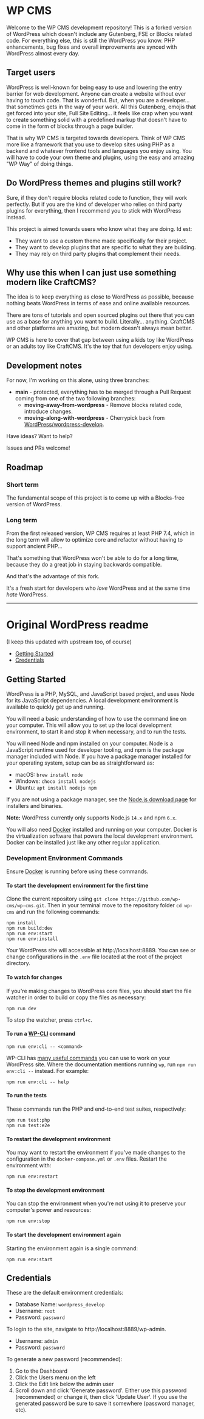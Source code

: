 # WP CMS

Welcome to the WP CMS development repository! This is a forked version of WordPress which doesn't include any Gutenberg, FSE or Blocks related code. For everything else, this is still the WordPress you know. PHP enhancements, bug fixes and overall improvements are synced with WordPress almost every day.

## Target users

WordPress is well-known for being easy to use and lowering the entry barrier for web development. Anyone can create a website without ever having to touch code. That is wonderful. But, when you are a developer... that sometimes gets in the way of your work. All this Gutenberg, emojis that get forced into your site, Full Site Editing... it feels like crap when you want to create something solid with a predefined markup that doesn't have to come in the form of blocks through a page builder.

That is why WP CMS is targeted towards developers. Think of WP CMS more like a framework that you use to develop sites using PHP as a backend and whatever frontend tools and languages you enjoy using. You will have to code your own theme and plugins, using the easy and amazing "WP Way" of doing things.

## Do WordPress themes and plugins still work?

Sure, if they don't require blocks related code to function, they will work perfectly. But if you are the kind of developer who relies on third party plugins for everything, then I recommend you to stick with WordPress instead.

This project is aimed towards users who know what they are doing. Id est:

* They want to use a custom theme made specifically for their project.
* They want to develop plugins that are specific to what they are building.
* They may rely on third party plugins that complement their needs.

## Why use this when I can just use something modern like CraftCMS?

The idea is to keep everything as close to WordPress as possible, because nothing beats WordPress in terms of ease and online available resources.

There are tons of tutorials and open sourced plugins out there that you can use as a base for anything you want to build. Literally... anything. CraftCMS and other platforms are amazing, but modern doesn't always mean better.

WP CMS is here to cover that gap between using a kids toy like WordPress or an adults toy like CraftCMS. It's the toy that fun developers enjoy using.

## Development notes

For now, I'm working on this alone, using three branches:

* **main** - protected, everything has to be merged through a Pull Request coming from one of the two following branches:
  * **moving-away-from-wordpress** - Remove blocks related code, introduce changes.
  * **moving-along-with-wordpress** - Cherrypick back from [WordPress/wordpress-develop](https://github.com/WordPress/wordpress-develop).

Have ideas? Want to help?

Issues and PRs welcome!

## Roadmap

### Short term

The fundamental scope of this project is to come up with a Blocks-free version of WordPress.

### Long term

From the first released version, WP CMS requires at least PHP 7.4, which in the long term will allow to optimize core and refactor without having to support ancient PHP...

That's something that WordPress won't be able to do for a long time, because they do a great job in staying backwards compatible.

And that's the advantage of this fork.

It's a fresh start for developers who _love_ WordPress and at the same time _hate_ WordPress.

---

# Original WordPress readme

(I keep this updated with upstream too, of course)

* [Getting Started](#getting-started)
* [Credentials](#credentials)

## Getting Started

WordPress is a PHP, MySQL, and JavaScript based project, and uses Node for its JavaScript dependencies. A local development environment is available to quickly get up and running.

You will need a basic understanding of how to use the command line on your computer. This will allow you to set up the local development environment, to start it and stop it when necessary, and to run the tests.

You will need Node and npm installed on your computer. Node is a JavaScript runtime used for developer tooling, and npm is the package manager included with Node. If you have a package manager installed for your operating system, setup can be as straightforward as:

* macOS: `brew install node`
* Windows: `choco install nodejs`
* Ubuntu: `apt install nodejs npm`

If you are not using a package manager, see the [Node.js download page](https://nodejs.org/en/download/) for installers and binaries.

**Note:** WordPress currently only supports Node.js `14.x` and npm `6.x`.

You will also need [Docker](https://www.docker.com/products/docker-desktop) installed and running on your computer. Docker is the virtualization software that powers the local development environment. Docker can be installed just like any other regular application.

### Development Environment Commands

Ensure [Docker](https://www.docker.com/products/docker-desktop) is running before using these commands.

#### To start the development environment for the first time

Clone the current repository using `git clone https://github.com/wp-cms/wp-cms.git`. Then in your terminal move to the repository folder `cd wp-cms` and run the following commands:

```
npm install
npm run build:dev
npm run env:start
npm run env:install
```

Your WordPress site will accessible at http://localhost:8889. You can see or change configurations in the `.env` file located at the root of the project directory.

#### To watch for changes

If you're making changes to WordPress core files, you should start the file watcher in order to build or copy the files as necessary:

```
npm run dev
```

To stop the watcher, press `ctrl+c`.

#### To run a [WP-CLI](https://make.wordpress.org/cli/handbook/) command

```
npm run env:cli -- <command>
```

WP-CLI has [many useful commands](https://developer.wordpress.org/cli/commands/) you can use to work on your WordPress site. Where the documentation mentions running `wp`, run `npm run env:cli --` instead. For example:

```
npm run env:cli -- help
```

#### To run the tests

These commands run the PHP and end-to-end test suites, respectively:

```
npm run test:php
npm run test:e2e
```

#### To restart the development environment

You may want to restart the environment if you've made changes to the configuration in the `docker-compose.yml` or `.env` files. Restart the environment with:

```
npm run env:restart
```

#### To stop the development environment

You can stop the environment when you're not using it to preserve your computer's power and resources:

```
npm run env:stop
```

#### To start the development environment again

Starting the environment again is a single command:

```
npm run env:start
```

## Credentials

These are the default environment credentials:

* Database Name: `wordpress_develop`
* Username: `root`
* Password: `password`

To login to the site, navigate to http://localhost:8889/wp-admin.

* Username: `admin`
* Password: `password`

To generate a new password (recommended):

1. Go to the Dashboard
2. Click the Users menu on the left
3. Click the Edit link below the admin user
4. Scroll down and click 'Generate password'. Either use this password (recommended) or change it, then click 'Update User'. If you use the generated password be sure to save it somewhere (password manager, etc).
